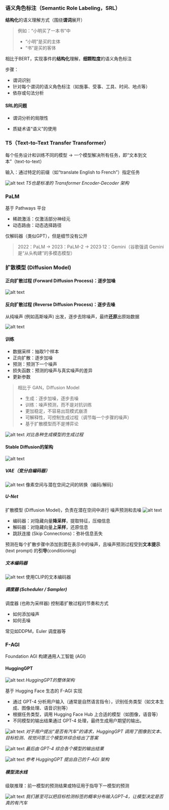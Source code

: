 ### 语义角色标注（Semantic Role Labeling，SRL）

**结构化**的语义理解方式（围绕**谓词**展开）

> 例如：“小明买了一本书”中
>
> - “小明”是买的主体
> - “书”是买的客体

相比于BERT，实现事件的**结构化**理解，**细颗粒度**的语义角色标注

步骤：
- 谓词识别
- 针对每个谓词的语义角色标注（如施事、受事、工具、时间、地点等）
- 依存或句法分析

#### SRL的问题
- 谓词分析的局限性

- 质疑术语“语义”的使用

### T5（Text-to-Text Transfer Transformer）

每个任务设计和训练不同的模型 -> 一个模型解决所有任务，即“文本到文本”（text-to-text）

输入：通过特定的前缀（如“translate English to French”）指定任务

![alt text](images/transformers_for_nlp_and_cv/image_rename25.png)
*T5也是标准的 Transformer Encoder-Decoder 架构*

### PaLM

基于 Pathways 平台
- 稀疏激活：仅激活部分神经元
- 动态路由：动态选择路径

仅解码器（类似GPT），但是细节没有公开

> 2022：PaLM -> 2023：PaLM-2 -> 2023·12：Gemini（谷歌强调 Gemini 是“从头构建”的多模态模型）

### 扩散模型 (Diffusion Model) 

#### 正向扩散过程 (Forward Diffusion Process)：逐步加噪
![alt text](images/transformers_for_nlp_and_cv/image_rename39.png)

#### 反向扩散过程 (Reverse Diffusion Process)：逐步去噪
从纯噪声 (例如高斯噪声) 出发，逐步去除噪声，最终**还原**出原始数据

![alt text](images/transformers_for_nlp_and_cv/image_rename34.png)

#### 训练
- 数据采样：抽取1个样本
- 正向扩散：逐步加噪
- 预测：预测下一个噪声
- 损失函数：预测的噪声与真实噪声的差异
- 更新参数

> 相比于 GAN，Diffusion Model 
> - 生成：逐步加噪，逐步去噪
> - 训练：噪声预测，而不是对抗训练
> - 更加稳定，不容易出现模式崩溃
> - 可解释性，可控制生成过程（调节每一个步骤的噪声）
> - 基于扩散模型而不是博弈论

![alt text](images/transformers_for_nlp_and_cv/image_rename33.png)
*对比各种生成模型的生成过程*

#### Stable Diffusion的架构
![alt text](images/transformers_for_nlp_and_cv/image_rename37.png)

##### VAE（变分自编码器）
![alt text](images/transformers_for_nlp_and_cv/image_rename31.png)
像素空间与潜在空间之间的转换（编码/解码）

##### U-Net
扩散模型 (Diffusion Model)，负责在潜在空间中进行 噪声预测和去噪
![alt text](images/transformers_for_nlp_and_cv/image_rename35.png)
- 编码器：对隐藏向量**降采样**，提取特征，压缩信息
- 解码器：对隐藏向量**上采样**，还原信息
- 跳跃连接 (Skip Connections)：弥补信息丢失

预测在每个扩散步骤中添加到潜在表示中的噪声，且噪声预测过程受到**文本提示**(text prompt) 的**引导**(conditioning)

##### 文本编码器
![alt text](images/transformers_for_nlp_and_cv/image_rename36.png)
使用CLIP的文本编码器

##### 调度器 (Scheduler / Sampler)
调度器 (也称为采样器)  控制着扩散过程的节奏和方式
- 如何添加噪声
- 如何去噪

常见如DDPM，Euler 调度器等

### F-AGI
Foundation AGI 构建通用人工智能 (AGI) 

#### HuggingGPT

![alt text](images/transformers_for_nlp_and_cv/image_rename28.png)
*HuggingGPT的整体架构*

基于 Hugging Face 生态的 F-AGI 实现
- 通过 GPT-4 分析用户输入（通常是自然语言指令），识别任务类型（如文本生成、图像处理、语音识别等）
- 根据任务类型，调用 Hugging Face Hub 上合适的模型（如图像，语音等）
- 不同模型的输出结果通过 GPT-4 处理，最终生成用户期望的输出。

![alt text](images/transformers_for_nlp_and_cv/image_rename32.png)
*对于用户提出“是否有汽车”的请求，HuggingGPT 调用了图像到文本、目标检测、视觉问答三个模型并综合给出了答案*

![alt text](images/transformers_for_nlp_and_cv/image_rename38.png)
*最后由 GPT-4 综合各个模型的输出结果*

![alt text](images/transformers_for_nlp_and_cv/image_rename29.png)
*参考 HuggingGPT 提出自己的 F-AGI 架构*

##### 模型流水线

级联推理：前一模型的预测结果或特征用于指导下一模型的预测

![alt text](images/transformers_for_nlp_and_cv/image_rename30.png)
*我们甚至可以把目标检测标签的概率分布输入GPT-4，让模型决定是否真的有汽车*


